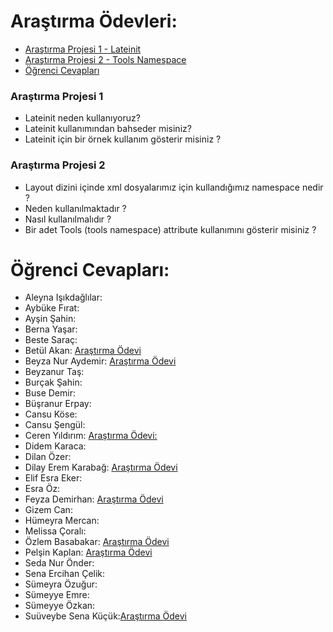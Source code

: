 # Araştırma Ödevleri:

- [Araştırma Projesi 1 - Lateinit](#1)
- [Araştırma Projesi 2 - Tools Namespace](#2)
- [Öğrenci Cevapları](#x)


### <a name="1"></a> Araştırma Projesi 1

- Lateinit neden kullanıyoruz?
- Lateinit kullanımından bahseder misiniz?
- Lateinit için bir örnek kullanım gösterir misiniz ?



### <a name="2"></a> Araştırma Projesi 2


- Layout dizini içinde xml dosyalarımız için kullandığımız namespace nedir ?
- Neden kullanılmaktadır ?
- Nasıl kullanılmalıdır ?
- Bir adet Tools (tools namespace) attribute kullanımını gösterir misiniz ? 


# <a name="x"></a> Öğrenci Cevapları:

- Aleyna Işıkdağlılar:
- Aybüke Fırat:
- Ayşin Şahin:
- Berna Yaşar:
- Beste Saraç:
- Betül Akan:  [Araştırma Ödevi](https://github.com/betulakan/UpSchool-Projects/blob/main/Ara%C5%9Ft%C4%B1rma%20%C3%96devleri/README.md)
- Beyza Nur Aydemir: [Araştırma Ödevi](https://github.com/beyzaaydemir/UpschoolBootcampResearchAssignments/blob/main/README.md)
- Beyzanur Taş:
- Burçak Şahin:
- Buse Demir:
- Büşranur Erpay:
- Cansu Köse:
- Cansu Şengül:
- Ceren Yıldırım: [Araştırma Ödevi:](https://github.com/NCerenyildirim/UpSchool_Ara-t-rma_-devleri/blob/main/README.md)
- Didem Karaca:
- Dilan Özer:
- Dilay Erem Karabağ: [Araştırma Ödevi](https://github.com/dilayerem/Upschool-Progress/blob/main/Ara%C5%9Ft%C4%B1rma%20%C3%96devleri/README.md)
- Elif Esra Eker:
- Esra Öz:
- Feyza Demirhan: [Araştırma Ödevi](https://github.com/feyzademirhan/UpSchool-Bootcamp-Progress/blob/main/Araştırma%20Ödevleri/README.md)
- Gizem Can:
- Hümeyra Mercan:
- Melissa Çoralı:
- Özlem Basabakar: [Araştırma Ödevi](https://github.com/ozlembasabakar/UpSchoolAndroidDevelopmentBootcamp/tree/main/Ara%C5%9Ft%C4%B1rma%20%C3%96devleri)
- Pelşin Kaplan: [Araştırma Ödevi](https://github.com/pelsinkaplan/Upschool-Progress/blob/main/Research-Assignments/Assignments.md)
- Seda Nur Önder:
- Sena Ercihan Çelik:
- Sümeyra Özuğur:
- Sümeyye Emre:
- Sümeyye Özkan:
- Suüveybe Sena Küçük:[Araştırma Ödevi](https://github.com/suveybesena/UpschoolProjects/tree/research_assignments)
